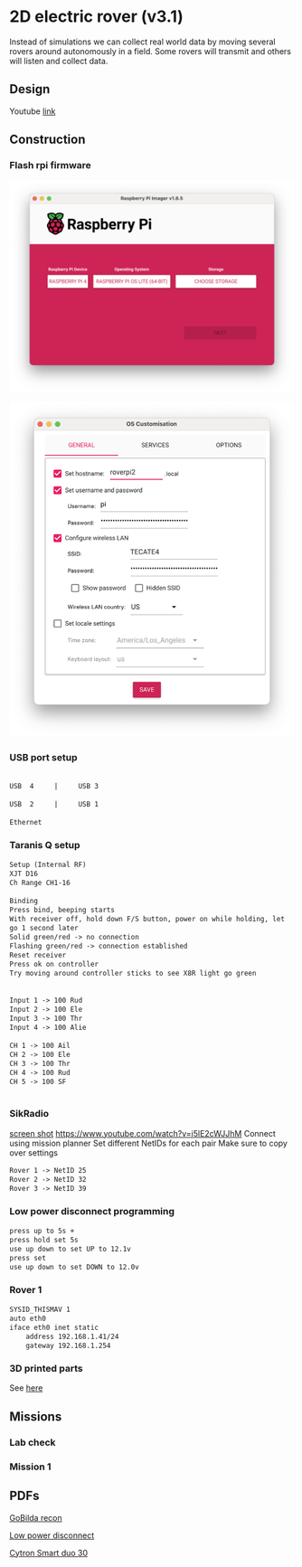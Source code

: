 # 2D electric rover (v3.1)

Instead of simulations we can collect real world data by moving several rovers around autonomously in a field. Some rovers will transmit and others will listen and collect data.

## Design

Youtube [link](https://youtu.be/6D6IM0DY81c)

## Construction

### Flash rpi firmware

![select lite os](./flash_pi1.png)

![flash with wifi settings](./flash_pi2.png)

### USB port setup

```

USB  4     |     USB 3

USB  2     |     USB 1

Ethernet

```

### Taranis Q setup

```
Setup (Internal RF)
XJT D16
Ch Range CH1-16

Binding
Press bind, beeping starts
With receiver off, hold down F/S button, power on while holding, let go 1 second later
Solid green/red -> no connection
Flashing green/red -> connection established
Reset receiver
Press ok on controller
Try moving around controller sticks to see X8R light go green


Input 1 -> 100 Rud
Input 2 -> 100 Ele
Input 3 -> 100 Thr
Input 4 -> 100 Alie

CH 1 -> 100 Ail
CH 2 -> 100 Ele
CH 3 -> 100 Thr
CH 4 -> 100 Rud
CH 5 -> 100 SF


```

### SikRadio

[screen shot](./sikradio.jpg)
https://www.youtube.com/watch?v=i5lE2cWJJhM
Connect using mission planner
Set different NetIDs for each pair
Make sure to copy over settings
```
Rover 1 -> NetID 25
Rover 2 -> NetID 32
Rover 3 -> NetID 39
```


### Low power disconnect programming

```
press up to 5s +
press hold set 5s
use up down to set UP to 12.1v
press set
use up down to set DOWN to 12.0v
```

### Rover 1

```
SYSID_THISMAV 1
auto eth0
iface eth0 inet static
    address 192.168.1.41/24
    gateway 192.168.1.254
```

### 3D printed parts

See [here](https://www.dropbox.com/s/egpfn434aox6vvk/roverv3_3dparts.zip?dl=0)

## Missions

### Lab check

### Mission 1

## PDFs

[GoBilda recon](https://www.dropbox.com/scl/fi/ks1fxsgilpyjsh96b6yut/gobilda_recon_assembly.pdf?rlkey=jf0m082piixa4lvxsqi4eruph&dl=0)

[Low power disconnect](https://www.dropbox.com/scl/fi/wmjql1251xnxs90oqn2jd/lower_power_disconnect_30A.pdf?rlkey=h3vitle22f5xrkcthws3yf8ft&dl=0)

[Cytron Smart duo 30](https://www.dropbox.com/scl/fi/eeqg87gi8wzy2aa1k1yx3/MDDS30_User_Manual.pdf?rlkey=xe49gu88bpqspxbg2dh6x139w&dl=0)